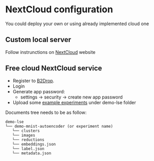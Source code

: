 # NextCloud configuration
You could deploy your own or using already implemented cloud one

## Custom local server
Follow instrunctions on [NextCloud](https://nextcloud.com/) website
  
## Free cloud NextCloud service 
- Register to [B2Drop](https://marketplace.eosc-portal.eu/services/b2drop).
- Login
- Generate app password:
  - settings -> security -> create new app password
- Upload some [example experiments](../lse-demo.zip) under demo-lse folder

Documents tree needs to be as follow:
```
demo-lse
└── demo-mnist-autoencoder (or experiment name)
   └── clusters
   └── images
   └── reductions
   └── embeddings.json
   └── label.json
   └── metadata.json
```